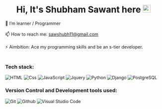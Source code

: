 <h1 align="center">
  Hi, It's Shubham Sawant here <img src="https://media.giphy.com/media/hvRJCLFzcasrR4ia7z/giphy.gif" width="25px" height="25px">
</h1>

🌱 I’m learner / Programmer
<br>
<br>
📫 How to reach me: sawshubh11@gmail.com
<br>
<br>
⚡ Aimbition: Ace my programming skills and be an s-tier developer. 
<br>
<br>

### Tech stack:
<p>
<img alt="HTML" src="https://img.shields.io/badge/HTML-E34F26?logo=html5&logoColor=white&style=flat" />
<img alt="Css" src="https://img.shields.io/badge/CSS-1572B6?logo=css3&logoColor=white&style=flat" />
<img alt="JavaScript" src="https://img.shields.io/badge/JavaScript-F7DF1E?logo=javascript&logoColor=white&style=flat" />
<img alt="Jquery" src="https://img.shields.io/badge/Jquery-0769AD?logo=jquery&logoColor=white&style=flat" />
<!-- <img alt="React" src="https://img.shields.io/badge/React-61DAFB?logo=react&logoColor=white&style=flat" /> -->
<img alt="Python" src="https://img.shields.io/badge/Python-3776AB?style=for-the-badge&logo=python&logoColor=white&style=flat" />
<img alt="Django" src="https://img.shields.io/badge/Django-092E20?style=for-the-badge&logo=django&logoColor=white&style=flat" />
<img alt="PostgreSQL" src="https://img.shields.io/badge/PostgreSQL-336791?logo=postgresql&logoColor=white&style=flat" />
</p>

### Version Control and Development tools used:
<p>
<img alt="Git" src="https://img.shields.io/badge/Git-F05032?style=for-the-badge&logo=git&logoColor=white&style=flat" />
<img alt="Github" src="https://img.shields.io/badge/Github-181717?style=for-the-badge&logo=github&logoColor=white&style=flat" />
<img alt="Visual Studio Code" src="https://img.shields.io/badge/Visual Studio Code-007ACC?logo=visual+studio+code&logoColor=white&style=flat" />
</p>

